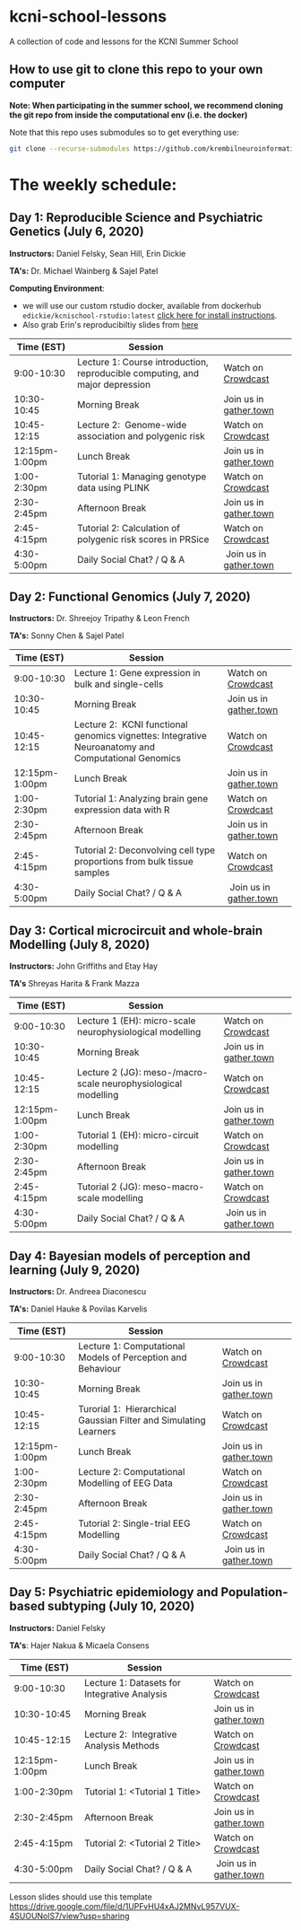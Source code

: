 # kcni-school-lessons
A collection of code and lessons for the KCNI Summer School

## How to use git to clone this repo to your own computer

**Note: When participating in the summer school, we recommend cloning the git repo from inside the computational env (i.e. the docker)** 

Note that this repo uses submodules so to get everything use:

```sh
git clone --recurse-submodules https://github.com/krembilneuroinformatics/kcni-school-lessons.git
```

# The weekly schedule:

## Day 1: Reproducible Science and Psychiatric Genetics (July 6, 2020)

**Instructors:** Daniel Felsky, Sean Hill, Erin Dickie

**TA's:** Dr. Michael Wainberg & Sajel Patel

**Computing Environment**:
+ we will use our custom rstudio docker, available from dockerhub `edickie/kcnischool-rstudio:latest` [click here for install instructions](https://github.com/krembilneuroinformatics/kcni-school-lessons/tree/master/envs#kcni-school-envs). 
+ Also grab Erin's reproducibiltiy slides from [here]( https://docs.google.com/presentation/d/1weWaancrZH39zGSc_5Ew2k6chshadA3QP-H2wRTSJyM/edit?usp=sharing)

| Time (EST) | Session | |
|---- |----|---|
| 9:00-10:30	| Lecture 1: Course introduction, reproducible computing, and major depression | Watch on [Crowdcast](https://www.crowdcast.io/e/s4qmka1v/1) |
| 10:30-10:45	| Morning Break |Join us in [gather.town](https://gather.town/mshCrgMgr6v17lbm/kcni_school)|
| 10:45-12:15	| Lecture 2:  Genome-wide association and polygenic risk | Watch on [Crowdcast](https://www.crowdcast.io/e/s4qmka1v/2) |
| 12:15pm-1:00pm |	Lunch Break | Join us in [gather.town](https://gather.town/mshCrgMgr6v17lbm/kcni_school)|
| 1:00-2:30pm	 | Tutorial 1: Managing genotype data using PLINK | Watch on [Crowdcast](https://www.crowdcast.io/e/s4qmka1v/3) |
| 2:30-2:45pm	 | Afternoon Break | Join us in [gather.town](https://gather.town/mshCrgMgr6v17lbm/kcni_school)|
| 2:45-4:15pm	 | Tutorial 2: Calculation of polygenic risk scores in PRSice | Watch on [Crowdcast](https://www.crowdcast.io/e/s4qmka1v/4) |
| 4:30-5:00pm	| Daily Social Chat? / Q & A | Join us in [gather.town](https://gather.town/mshCrgMgr6v17lbm/kcni_school)|

## Day 2: Functional Genomics (July 7, 2020)

**Instructors:** Dr. Shreejoy Tripathy & Leon French 

**TA's:** Sonny Chen & Sajel Patel

| Time (EST) | Session | |
|---- |----|---|
| 9:00-10:30	| Lecture 1: Gene expression in bulk and single-cells | Watch on [Crowdcast](https://www.crowdcast.io/e/s4qmka1v/5) |
| 10:30-10:45	| Morning Break |Join us in [gather.town](https://gather.town/mshCrgMgr6v17lbm/kcni_school)|
| 10:45-12:15	| Lecture 2:  KCNI functional genomics vignettes: Integrative Neuroanatomy and Computational Genomics | Watch on [Crowdcast](https://www.crowdcast.io/e/s4qmka1v/6) |
| 12:15pm-1:00pm |	Lunch Break | Join us in [gather.town](https://gather.town/mshCrgMgr6v17lbm/kcni_school)|
| 1:00-2:30pm	 | Tutorial 1: Analyzing brain gene expression data with R  | Watch on [Crowdcast](https://www.crowdcast.io/e/s4qmka1v/7) |
| 2:30-2:45pm	 | Afternoon Break | Join us in [gather.town](https://gather.town/mshCrgMgr6v17lbm/kcni_school)|
| 2:45-4:15pm	 | Tutorial 2: Deconvolving cell type proportions from bulk tissue samples | Watch on [Crowdcast](https://www.crowdcast.io/e/s4qmka1v/8) |
| 4:30-5:00pm	| Daily Social Chat? / Q & A | Join us in [gather.town](https://gather.town/mshCrgMgr6v17lbm/kcni_school)|


## Day 3: Cortical microcircuit and whole-brain Modelling (July 8, 2020)

**Instructors:** John Griffiths and Etay Hay

**TA's** Shreyas Harita & Frank Mazza


| Time (EST) | Session | |
|---- |----|---|
| 9:00-10:30	| Lecture 1 (EH): micro-scale neurophysiological modelling | Watch on [Crowdcast](https://www.crowdcast.io/e/s4qmka1v/9) |
| 10:30-10:45	| Morning Break |Join us in [gather.town](https://gather.town/mshCrgMgr6v17lbm/kcni_school)|
| 10:45-12:15	| Lecture 2 (JG): meso-/macro-scale neurophysiological modelling | Watch on [Crowdcast](https://www.crowdcast.io/e/s4qmka1v/10) |
| 12:15pm-1:00pm |	Lunch Break | Join us in [gather.town](https://gather.town/mshCrgMgr6v17lbm/kcni_school)|
| 1:00-2:30pm	 | Tutorial 1 (EH): micro-circuit modelling | Watch on [Crowdcast](https://www.crowdcast.io/e/s4qmka1v/11) |
| 2:30-2:45pm	 | Afternoon Break | Join us in [gather.town](https://gather.town/mshCrgMgr6v17lbm/kcni_school)|
| 2:45-4:15pm	 | Tutorial 2 (JG): meso-macro-scale modelling | Watch on [Crowdcast](https://www.crowdcast.io/e/s4qmka1v/12) |
| 4:30-5:00pm	| Daily Social Chat? / Q & A | Join us in [gather.town](https://gather.town/mshCrgMgr6v17lbm/kcni_school)|


## Day 4: Bayesian models of perception and learning (July 9, 2020)

**Instructors:** Dr. Andreea Diaconescu

**TA's:** Daniel Hauke & Povilas Karvelis

| Time (EST) | Session | |
|---- |----|---|
| 9:00-10:30	| Lecture 1: Computational Models of Perception and Behaviour | Watch on [Crowdcast](https://www.crowdcast.io/e/s4qmka1v/13) |
| 10:30-10:45	| Morning Break |Join us in [gather.town](https://gather.town/mshCrgMgr6v17lbm/kcni_school)|
| 10:45-12:15	| Turorial 1:  Hierarchical Gaussian Filter and Simulating Learners | Watch on [Crowdcast](https://www.crowdcast.io/e/s4qmka1v/14) |
| 12:15pm-1:00pm |	Lunch Break | Join us in [gather.town](https://gather.town/mshCrgMgr6v17lbm/kcni_school)|
| 1:00-2:30pm	 | Lecture 2: Computational Modelling of EEG Data | Watch on [Crowdcast](https://www.crowdcast.io/e/s4qmka1v/15) |
| 2:30-2:45pm	 | Afternoon Break | Join us in [gather.town](https://gather.town/mshCrgMgr6v17lbm/kcni_school)|
| 2:45-4:15pm	 | Tutorial 2: Single-trial EEG Modelling | Watch on [Crowdcast](https://www.crowdcast.io/e/s4qmka1v/16) |
| 4:30-5:00pm	| Daily Social Chat? / Q & A | Join us in [gather.town](https://gather.town/mshCrgMgr6v17lbm/kcni_school)|


## Day 5: Psychiatric epidemiology and Population-based subtyping (July 10, 2020)

**Instructors:** Daniel Felsky

**TA's**: Hajer Nakua & Micaela Consens

| Time (EST) | Session | |
|---- |----|---|
| 9:00-10:30	| Lecture 1: Datasets for Integrative Analysis | Watch on [Crowdcast](https://www.crowdcast.io/e/s4qmka1v/17) |
| 10:30-10:45	| Morning Break |Join us in [gather.town](https://gather.town/mshCrgMgr6v17lbm/kcni_school)|
| 10:45-12:15	| Lecture 2:  Integrative Analysis Methods | Watch on [Crowdcast](https://www.crowdcast.io/e/s4qmka1v/18) |
| 12:15pm-1:00pm |	Lunch Break | Join us in [gather.town](https://gather.town/mshCrgMgr6v17lbm/kcni_school)|
| 1:00-2:30pm	 | Tutorial 1: <Tutorial 1 Title> | Watch on [Crowdcast](https://www.crowdcast.io/e/s4qmka1v/19) |
| 2:30-2:45pm	 | Afternoon Break | Join us in [gather.town](https://gather.town/mshCrgMgr6v17lbm/kcni_school)|
| 2:45-4:15pm	 | Tutorial 2: <Tutorial 2 Title> | Watch on [Crowdcast](https://www.crowdcast.io/e/s4qmka1v/20) |
| 4:30-5:00pm	| Daily Social Chat? / Q & A | Join us in [gather.town](https://gather.town/mshCrgMgr6v17lbm/kcni_school)|


Lesson slides should use this template https://drive.google.com/file/d/1UPFvHU4xAJ2MNvL957VUX-4SUOUNolS7/view?usp=sharing
